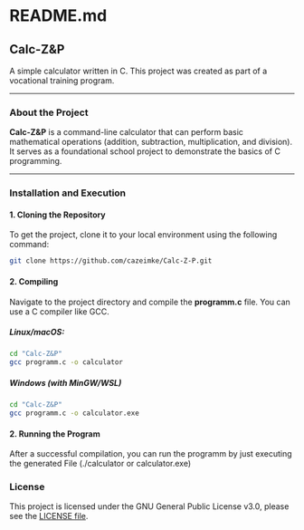 # README.md

## Calc-Z&P

A simple calculator written in C. This project was created as part of a vocational training program.

---

### About the Project

**Calc-Z&P** is a command-line calculator that can perform basic mathematical operations (addition, subtraction, multiplication, and division). It serves as a foundational school project to demonstrate the basics of C programming.

---

### Installation and Execution

#### 1. Cloning the Repository

To get the project, clone it to your local environment using the following command:

```bash
git clone https://github.com/cazeimke/Calc-Z-P.git
```

#### 2. Compiling

Navigate to the project directory and compile the **programm.c** file. You can use a C compiler like GCC.

##### Linux/macOS:

```bash
cd "Calc-Z&P"
gcc programm.c -o calculator
```

##### Windows (with MinGW/WSL)

```bash
cd "Calc-Z&P"
gcc programm.c -o calculator.exe
```

#### 2. Running the Program

After a successful compilation, you can run the programm by just executing the generated File (./calculator or calculator.exe)


### License

This project is licensed under the GNU General Public License v3.0, please see the [LICENSE file](LICENSE).

